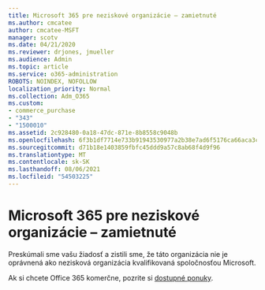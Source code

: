```yaml
---
title: Microsoft 365 pre neziskové organizácie – zamietnuté
ms.author: cmcatee
author: cmcatee-MSFT
manager: scotv
ms.date: 04/21/2020
ms.reviewer: drjones, jmueller
ms.audience: Admin
ms.topic: article
ms.service: o365-administration
ROBOTS: NOINDEX, NOFOLLOW
localization_priority: Normal
ms.collection: Adm_O365
ms.custom:
- commerce_purchase
- "343"
- "1500010"
ms.assetid: 2c928480-0a18-47dc-871e-8b8558c9048b
ms.openlocfilehash: 6f3b1df7714e733b91943530977a2b38e7ad6f5176ca66aca3c4b950c67236f0
ms.sourcegitcommit: d71b18e1403859fbfc45ddd9a57c8ab68f4d9f96
ms.translationtype: MT
ms.contentlocale: sk-SK
ms.lasthandoff: 08/06/2021
ms.locfileid: "54503225"
---
```

# <a name="microsoft-365-for-nonprofits---declined"></a>Microsoft 365 pre neziskové organizácie – zamietnuté

Preskúmali sme vašu žiadosť a zistili sme, že táto organizácia nie je oprávnená ako nezisková organizácia kvalifikovaná spoločnosťou Microsoft.
  
Ak si chcete Office 365 komerčne, pozrite si [dostupné ponuky](https://portal.office.com/AdminPortal/Home).
